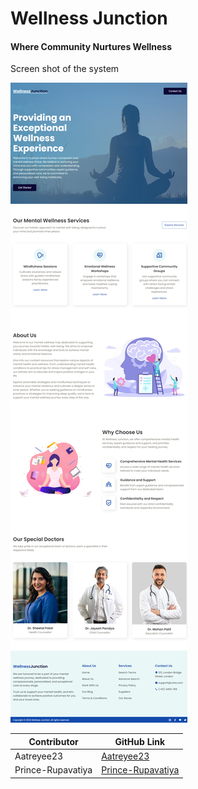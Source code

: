 <h1>Wellness Junction</h1>
<h4>Where Community Nurtures Wellness</h4>

<p>Screen shot of the system</p>

![Main Page](mainPage.png)

<table>
  <thead>
    <tr>
      <th>Contributor</th>
      <th>GitHub Link</th>
    </tr>
  </thead>
  <tbody>
    <tr>
      <td>Aatreyee23</td>
      <td><a href="https://github.com/aatreyee23">Aatreyee23</a></td>
    </tr>
    <tr>
      <td>Prince-Rupavatiya</td>
      <td><a href="https://github.com/prince-rupavatiya">Prince-Rupavatiya</a></td>
    </tr>
  </tbody>
</table>
